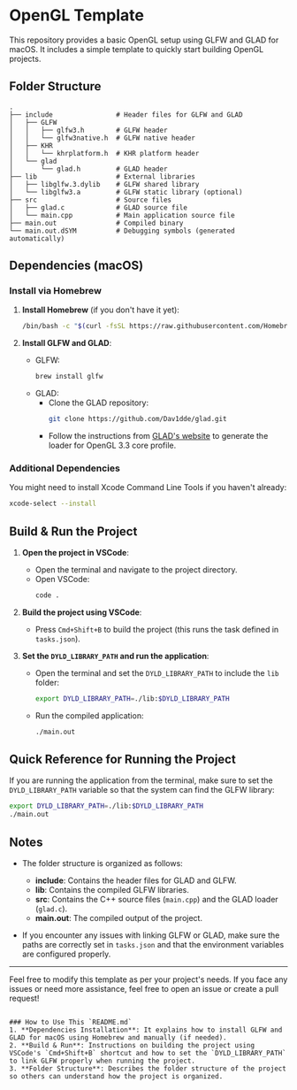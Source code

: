
# OpenGL Template

This repository provides a basic OpenGL setup using GLFW and GLAD for macOS. It includes a simple template to quickly start building OpenGL projects.

## Folder Structure

```
.
├── include                # Header files for GLFW and GLAD
│   ├── GLFW
│   │   ├── glfw3.h        # GLFW header
│   │   └── glfw3native.h  # GLFW native header
│   ├── KHR
│   │   └── khrplatform.h  # KHR platform header
│   └── glad
│       └── glad.h         # GLAD header
├── lib                    # External libraries
│   ├── libglfw.3.dylib    # GLFW shared library
│   └── libglfw3.a         # GLFW static library (optional)
├── src                    # Source files
│   ├── glad.c             # GLAD source file
│   └── main.cpp           # Main application source file
├── main.out               # Compiled binary
└── main.out.dSYM          # Debugging symbols (generated automatically)
```

## Dependencies (macOS)

### Install via Homebrew
1. **Install Homebrew** (if you don't have it yet):
   ```bash
   /bin/bash -c "$(curl -fsSL https://raw.githubusercontent.com/Homebrew/install/HEAD/install.sh)"
   ```

2. **Install GLFW and GLAD**:
   - GLFW:
     ```bash
     brew install glfw
     ```
   - GLAD:
     - Clone the GLAD repository:
       ```bash
       git clone https://github.com/Dav1dde/glad.git
       ```
     - Follow the instructions from [GLAD's website](https://glad.dav1d.de/) to generate the loader for OpenGL 3.3 core profile.

### Additional Dependencies

You might need to install Xcode Command Line Tools if you haven't already:
```bash
xcode-select --install
```

## Build & Run the Project

1. **Open the project in VSCode**:
   - Open the terminal and navigate to the project directory.
   - Open VSCode:
     ```bash
     code .
     ```

2. **Build the project using VSCode**:
   - Press `Cmd+Shift+B` to build the project (this runs the task defined in `tasks.json`).

3. **Set the `DYLD_LIBRARY_PATH` and run the application**:
   - Open the terminal and set the `DYLD_LIBRARY_PATH` to include the `lib` folder:
     ```bash
     export DYLD_LIBRARY_PATH=./lib:$DYLD_LIBRARY_PATH
     ```
   - Run the compiled application:
     ```bash
     ./main.out
     ```

## Quick Reference for Running the Project

If you are running the application from the terminal, make sure to set the `DYLD_LIBRARY_PATH` variable so that the system can find the GLFW library:
```bash
export DYLD_LIBRARY_PATH=./lib:$DYLD_LIBRARY_PATH
./main.out
```

## Notes

- The folder structure is organized as follows:
  - **include**: Contains the header files for GLAD and GLFW.
  - **lib**: Contains the compiled GLFW libraries.
  - **src**: Contains the C++ source files (`main.cpp`) and the GLAD loader (`glad.c`).
  - **main.out**: The compiled output of the project.
  
- If you encounter any issues with linking GLFW or GLAD, make sure the paths are correctly set in `tasks.json` and that the environment variables are configured properly.

---

Feel free to modify this template as per your project's needs. If you face any issues or need more assistance, feel free to open an issue or create a pull request!
```

### How to Use This `README.md`
1. **Dependencies Installation**: It explains how to install GLFW and GLAD for macOS using Homebrew and manually (if needed).
2. **Build & Run**: Instructions on building the project using VSCode's `Cmd+Shift+B` shortcut and how to set the `DYLD_LIBRARY_PATH` to link GLFW properly when running the project.
3. **Folder Structure**: Describes the folder structure of the project so others can understand how the project is organized.

